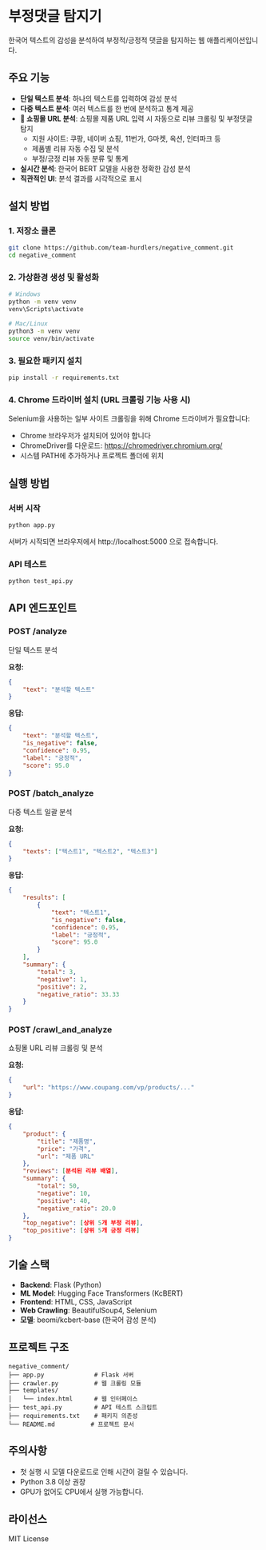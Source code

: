 # 부정댓글 탐지기

한국어 텍스트의 감성을 분석하여 부정적/긍정적 댓글을 탐지하는 웹 애플리케이션입니다.

## 주요 기능

- **단일 텍스트 분석**: 하나의 텍스트를 입력하여 감성 분석
- **다중 텍스트 분석**: 여러 텍스트를 한 번에 분석하고 통계 제공
- **🛒 쇼핑몰 URL 분석**: 쇼핑몰 제품 URL 입력 시 자동으로 리뷰 크롤링 및 부정댓글 탐지
  - 지원 사이트: 쿠팡, 네이버 쇼핑, 11번가, G마켓, 옥션, 인터파크 등
  - 제품별 리뷰 자동 수집 및 분석
  - 부정/긍정 리뷰 자동 분류 및 통계
- **실시간 분석**: 한국어 BERT 모델을 사용한 정확한 감성 분석
- **직관적인 UI**: 분석 결과를 시각적으로 표시

## 설치 방법

### 1. 저장소 클론
```bash
git clone https://github.com/team-hurdlers/negative_comment.git
cd negative_comment
```

### 2. 가상환경 생성 및 활성화
```bash
# Windows
python -m venv venv
venv\Scripts\activate

# Mac/Linux
python3 -m venv venv
source venv/bin/activate
```

### 3. 필요한 패키지 설치
```bash
pip install -r requirements.txt
```

### 4. Chrome 드라이버 설치 (URL 크롤링 기능 사용 시)
Selenium을 사용하는 일부 사이트 크롤링을 위해 Chrome 드라이버가 필요합니다:
- Chrome 브라우저가 설치되어 있어야 합니다
- ChromeDriver를 다운로드: https://chromedriver.chromium.org/
- 시스템 PATH에 추가하거나 프로젝트 폴더에 위치

## 실행 방법

### 서버 시작
```bash
python app.py
```

서버가 시작되면 브라우저에서 http://localhost:5000 으로 접속합니다.

### API 테스트
```bash
python test_api.py
```

## API 엔드포인트

### POST /analyze
단일 텍스트 분석

**요청:**
```json
{
    "text": "분석할 텍스트"
}
```

**응답:**
```json
{
    "text": "분석할 텍스트",
    "is_negative": false,
    "confidence": 0.95,
    "label": "긍정적",
    "score": 95.0
}
```

### POST /batch_analyze
다중 텍스트 일괄 분석

**요청:**
```json
{
    "texts": ["텍스트1", "텍스트2", "텍스트3"]
}
```

**응답:**
```json
{
    "results": [
        {
            "text": "텍스트1",
            "is_negative": false,
            "confidence": 0.95,
            "label": "긍정적",
            "score": 95.0
        }
    ],
    "summary": {
        "total": 3,
        "negative": 1,
        "positive": 2,
        "negative_ratio": 33.33
    }
}
```

### POST /crawl_and_analyze
쇼핑몰 URL 리뷰 크롤링 및 분석

**요청:**
```json
{
    "url": "https://www.coupang.com/vp/products/..."
}
```

**응답:**
```json
{
    "product": {
        "title": "제품명",
        "price": "가격",
        "url": "제품 URL"
    },
    "reviews": [분석된 리뷰 배열],
    "summary": {
        "total": 50,
        "negative": 10,
        "positive": 40,
        "negative_ratio": 20.0
    },
    "top_negative": [상위 5개 부정 리뷰],
    "top_positive": [상위 5개 긍정 리뷰]
}
```

## 기술 스택

- **Backend**: Flask (Python)
- **ML Model**: Hugging Face Transformers (KcBERT)
- **Frontend**: HTML, CSS, JavaScript
- **Web Crawling**: BeautifulSoup4, Selenium
- **모델**: beomi/kcbert-base (한국어 감성 분석)

## 프로젝트 구조

```
negative_comment/
├── app.py              # Flask 서버
├── crawler.py          # 웹 크롤링 모듈
├── templates/
│   └── index.html      # 웹 인터페이스
├── test_api.py         # API 테스트 스크립트
├── requirements.txt    # 패키지 의존성
└── README.md          # 프로젝트 문서
```

## 주의사항

- 첫 실행 시 모델 다운로드로 인해 시간이 걸릴 수 있습니다.
- Python 3.8 이상 권장
- GPU가 없어도 CPU에서 실행 가능합니다.

## 라이선스

MIT License